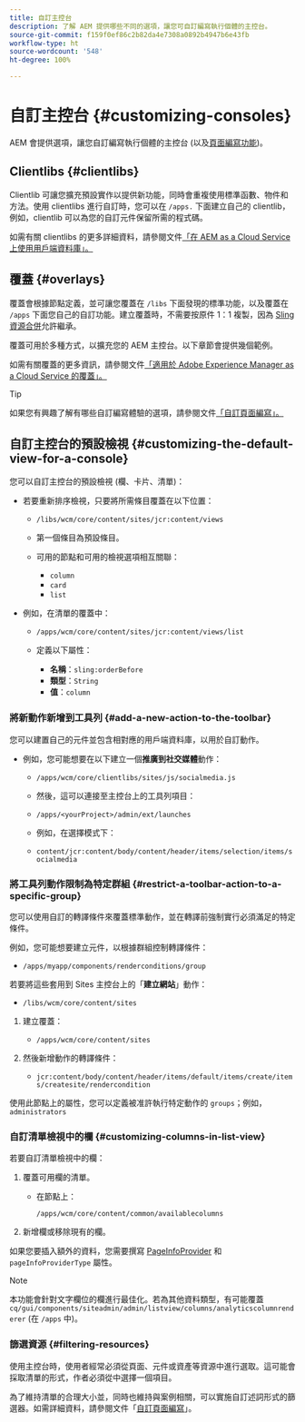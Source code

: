 ```yaml
---
title: 自訂主控台
description: 了解 AEM 提供哪些不同的選項，讓您可自訂編寫執行個體的主控台。
source-git-commit: f159f0ef86c2b82da4e7308a0892b4947b6e43fb
workflow-type: ht
source-wordcount: '548'
ht-degree: 100%

---
```



# 自訂主控台 {#customizing-consoles}

AEM 會提供選項，讓您自訂編寫執行個體的主控台 (以及[頁面編寫功能](/help/implementing/developing/extending/page-authoring.md))。

## Clientlibs {#clientlibs}

Clientlib 可讓您擴充預設實作以提供新功能，同時會重複使用標準函數、物件和方法。使用 clientlibs 進行自訂時，您可以在 `/apps.` 下面建立自己的 clientlib，例如，clientlib 可以為您的自訂元件保留所需的程式碼。

如需有關 clientlibs 的更多詳細資料，請參閱文件[「在 AEM as a Cloud Service 上使用用戶端資料庫」。](/help/implementing/developing/introduction/clientlibs.md)

## 覆蓋 {#overlays}

覆蓋會根據節點定義，並可讓您覆蓋在 `/libs` 下面發現的標準功能，以及覆蓋在 `/apps` 下面您自己的自訂功能。建立覆蓋時，不需要按原件 1：1 複製，因為 [Sling 資源合併](/help/implementing/developing/introduction/sling-resource-merger.md)允許繼承。

覆蓋可用於多種方式，以擴充您的 AEM 主控台。以下章節會提供幾個範例。

如需有關覆蓋的更多資訊，請參閱文件[「適用於 Adobe Experience Manager as a Cloud Service 的覆蓋」。](/help/implementing/developing/introduction/overlays.md)

>[!TIP]
>
>如果您有興趣了解有哪些自訂編寫體驗的選項，請參閱文件[「自訂頁面編寫」。](/help/implementing/developing/extending/page-authoring.md)

## 自訂主控台的預設檢視 {#customizing-the-default-view-for-a-console}

您可以自訂主控台的預設檢視 (欄、卡片、清單)：

* 若要重新排序檢視，只要將所需條目覆蓋在以下位置：

   * `/libs/wcm/core/content/sites/jcr:content/views`

   * 第一個條目為預設條目。

   * 可用的節點和可用的檢視選項相互關聯：

      * `column`
      * `card`
      * `list`

* 例如，在清單的覆蓋中：

   * `/apps/wcm/core/content/sites/jcr:content/views/list`

   * 定義以下屬性：

      * **名稱**：`sling:orderBefore`
      * **類型**：`String`
      * **值**：`column`

### 將新動作新增到工具列 {#add-a-new-action-to-the-toolbar}

您可以建置自己的元件並包含相對應的用戶端資料庫，以用於自訂動作。

* 例如，您可能想要在以下建立一個&#x200B;**推廣到社交媒體**&#x200B;動作：

   * `/apps/wcm/core/clientlibs/sites/js/socialmedia.js`

   * 然後，這可以連接至主控台上的工具列項目：

   * `/apps/<yourProject>/admin/ext/launches`

   * 例如，在選擇模式下：

   * `content/jcr:content/body/content/header/items/selection/items/socialmedia`

### 將工具列動作限制為特定群組 {#restrict-a-toolbar-action-to-a-specific-group}

您可以使用自訂的轉譯條件來覆蓋標準動作，並在轉譯前強制實行必須滿足的特定條件。

例如，您可能想要建立元件，以根據群組控制轉譯條件：

* `/apps/myapp/components/renderconditions/group`

若要將這些套用到 Sites 主控台上的「**建立網站**」動作：

* `/libs/wcm/core/content/sites`

1. 建立覆蓋：

   * `/apps/wcm/core/content/sites`

1. 然後新增動作的轉譯條件：

   * `jcr:content/body/content/header/items/default/items/create/items/createsite/rendercondition`

使用此節點上的屬性，您可以定義被准許執行特定動作的 `groups`；例如，`administrators`

### 自訂清單檢視中的欄 {#customizing-columns-in-list-view}

若要自訂清單檢視中的欄：

1. 覆蓋可用欄的清單。

   * 在節點上：

     `/apps/wcm/core/content/common/availablecolumns`

1. 新增欄或移除現有的欄。

如果您要插入額外的資料，您需要撰寫 [PageInfoProvider](https://developer.adobe.com/experience-manager/reference-materials/cloud-service/javadoc/com/day/cq/wcm/api/PageInfoProvider.html) 和 `pageInfoProviderType` 屬性。

>[!NOTE]
>
>本功能會針對文字欄位的欄進行最佳化。若為其他資料類型，有可能覆蓋 `cq/gui/components/siteadmin/admin/listview/columns/analyticscolumnrenderer` (在 `/apps` 中)。

### 篩選資源 {#filtering-resources}

使用主控台時，使用者經常必須從頁面、元件或資產等資源中進行選取。這可能會採取清單的形式，作者必須從中選擇一個項目。

為了維持清單的合理大小並，同時也維持與案例相關，可以實施自訂述詞形式的篩選器。如需詳細資料，請參閱文件「[自訂頁面編寫](/help/implementing/developing/extending/page-authoring.md#filtering-resources)」。
